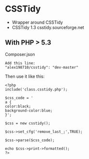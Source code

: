 CSSTidy
=======
* Wrapper around CSSTidy
* CSSTidy 1.3 csstidy.sourceforge.net


With PHP > 5.3
-----

Composer.json
```
Add this line:
"alex198710/csstidy": "dev-master"
```
Then use it like this:
```
<?php
include('class.csstidy.php');

$css_code = '
a {
color:black;
background-color:blue;
}';

$css = new csstidy();

$css->set_cfg('remove_last_;',TRUE);

$css->parse($css_code);

echo $css->print->formatted();
?>
```
            
            
            
